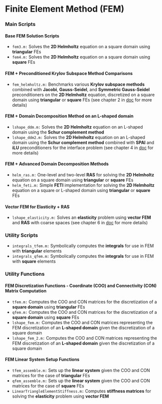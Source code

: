 # Finite Element Method (FEM)
### Main Scripts
#### Base FEM Solution Scripts
* `fem3.m:` Solves the **2D Helmholtz** equation on a square domain using **triangular** FEs
* `fem4.m:` Solves the **2D Helmholtz** equation on a square domain using **square** FEs
#### FEM + Preconditioned Krylov Subspace Method Comparisons
* `fem_helmholtz.m:` Benchmarks various **Krylov subspace methods** combined with **Jacobi**, **Gauss-Seidel**, and **Symmetric Gauss-Seidel** preconditioners on the **2D Helmholtz** equation, discretized on a square domain using **triangular** or **square** FEs (see chapter 2 in [doc](https://github.com/ntselepidis/SciComput-MATLAB/blob/master/A%20Study%20of%20Advanced%20Computational%20Methods.pdf) for more details)
#### FEM + Domain Decomposition Method on an L-shaped domain
* `lshape_ddm.m:` Solves the **2D Helmholtz** equation on an L-shaped domain using the **Schur complement method**
* `lshape_ddm2.m:` Solves the **2D Helmholtz** equation on an L-shaped domain using the **Schur complement method** combined with **SPAI** and **iLU** preconditioners for the interface problem (see chapter 4 in [doc](https://github.com/ntselepidis/SciComput-MATLAB/blob/master/A%20Study%20of%20Advanced%20Computational%20Methods.pdf) for more details)
#### FEM + Advanced Domain Decomposition Methods
* `helm_ras.m:` One-level and two-level **RAS** for solving the **2D Helmholtz** equation on a square domain using **triangular** or **square** FEs
* `helm_feti.m:` Simple **FETI** implementation for solving the **2D Helmholtz** equation on a square or L-shaped domain using **triangular** or **square** FEs
#### Vector FEM for Elasticity + RAS
* `lshape_elasticity.m:` Solves an **elasticity** problem using **vector FEM** and **RAS** with coarse spaces (see chapter 6 in [doc](https://github.com/ntselepidis/SciComput-MATLAB/blob/master/A%20Study%20of%20Advanced%20Computational%20Methods.pdf) for more details)
### Utility Scripts
* `integrals_tfem.m:` Symbolically computes the **integrals** for use in FEM with **triangular** elements
* `integrals_qfem.m:` Symbolically computes the **integrals** for use in FEM with **square** elements
### Utility Functions
#### FEM Discretization Functions - Coordinate (COO) and Connectivity (CON) Matrix Computation
* `tfem.m:` Computes the COO and CON matrices for the discretization of a **square domain** using **triangular** FEs
* `qfem.m:` Computes the COO and CON matrices for the discretization of a **square domain** using **square** FEs
* `lshape_fem.m:` Computes the COO and CON matrices representing the FEM discretization of an **L-shaped domain** given the discretization of a square domain
* `lshape_fem_2.m:` Computes the COO and CON matrices representing the FEM discretization of an **L-shaped domain** given the discretization of a square domain
#### FEM Linear System Setup Functions
* `tfem_assemble.m:` Sets up the **linear system** given the COO and CON matrices for the case of **triangular** FEs
* `qfem_assemble.m:` Sets up the **linear system** given the COO and CON matrices for the case of **square** FEs
* `LinearTriangleElementStiffness.m:` Computes **stiffness matrices** for solving the **elasticity** problem using **vector FEM**
